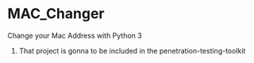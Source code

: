 # MAC_Changer
Change your Mac Address with Python 3

1. That project is gonna to be included in the penetration-testing-toolkit  
